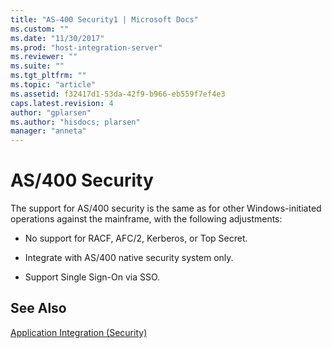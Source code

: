 ```yaml
---
title: "AS-400 Security1 | Microsoft Docs"
ms.custom: ""
ms.date: "11/30/2017"
ms.prod: "host-integration-server"
ms.reviewer: ""
ms.suite: ""
ms.tgt_pltfrm: ""
ms.topic: "article"
ms.assetid: f32417d1-53da-42f9-b966-eb559f7ef4e3
caps.latest.revision: 4
author: "gplarsen"
ms.author: "hisdocs; plarsen"
manager: "anneta"
---
```

# AS/400 Security
The support for AS/400 security is the same as for other Windows-initiated operations against the mainframe, with the following adjustments:  
  
-   No support for RACF, AFC/2, Kerberos, or Top Secret.  
  
-   Integrate with AS/400 native security system only.  
  
-   Support Single Sign-On via SSO.  
  
## See Also  
 [Application Integration (Security)](../core/application-integration-security-2.md)